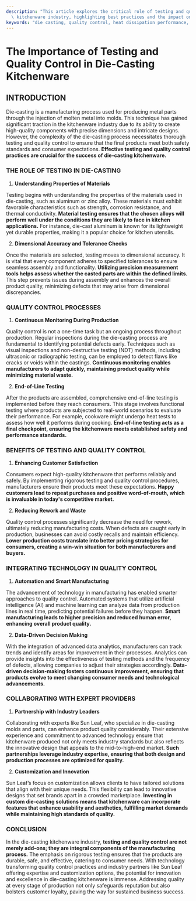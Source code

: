 ```yaml
---
description: "This article explores the critical role of testing and quality control in the die-casting\
  \ kitchenware industry, highlighting best practices and the impact on product performance."
keywords: "die casting, quality control, heat dissipation performance, die casting process"
---
```

# The Importance of Testing and Quality Control in Die-Casting Kitchenware

## INTRODUCTION

Die-casting is a manufacturing process used for producing metal parts through the injection of molten metal into molds. This technique has gained significant traction in the kitchenware industry due to its ability to create high-quality components with precise dimensions and intricate designs. However, the complexity of the die-casting process necessitates thorough testing and quality control to ensure that the final products meet both safety standards and consumer expectations. **Effective testing and quality control practices are crucial for the success of die-casting kitchenware.** 

### THE ROLE OF TESTING IN DIE-CASTING

1. **Understanding Properties of Materials**

Testing begins with understanding the properties of the materials used in die-casting, such as aluminum or zinc alloy. These materials must exhibit favorable characteristics such as strength, corrosion resistance, and thermal conductivity. **Material testing ensures that the chosen alloys will perform well under the conditions they are likely to face in kitchen applications.** For instance, die-cast aluminum is known for its lightweight yet durable properties, making it a popular choice for kitchen utensils.

2. **Dimensional Accuracy and Tolerance Checks**

Once the materials are selected, testing moves to dimensional accuracy. It is vital that every component adheres to specified tolerances to ensure seamless assembly and functionality. **Utilizing precision measurement tools helps assess whether the casted parts are within the defined limits.** This step prevents issues during assembly and enhances the overall product quality, minimizing defects that may arise from dimensional discrepancies.

### QUALITY CONTROL PROCESSES

1. **Continuous Monitoring During Production**

Quality control is not a one-time task but an ongoing process throughout production. Regular inspections during the die-casting process are fundamental to identifying potential defects early. Techniques such as visual inspections and non-destructive testing (NDT) methods, including ultrasonic or radiographic testing, can be employed to detect flaws like cracks or voids within the castings. **Continuous monitoring enables manufacturers to adapt quickly, maintaining product quality while minimizing material waste.**

2. **End-of-Line Testing**

After the products are assembled, comprehensive end-of-line testing is implemented before they reach consumers. This stage involves functional testing where products are subjected to real-world scenarios to evaluate their performance. For example, cookware might undergo heat tests to assess how well it performs during cooking. **End-of-line testing acts as a final checkpoint, ensuring the kitchenware meets established safety and performance standards.**

### BENEFITS OF TESTING AND QUALITY CONTROL

1. **Enhancing Customer Satisfaction**

Consumers expect high-quality kitchenware that performs reliably and safely. By implementing rigorous testing and quality control procedures, manufacturers ensure their products meet these expectations. **Happy customers lead to repeat purchases and positive word-of-mouth, which is invaluable in today's competitive market.** 

2. **Reducing Rework and Waste**

Quality control processes significantly decrease the need for rework, ultimately reducing manufacturing costs. When defects are caught early in production, businesses can avoid costly recalls and maintain efficiency. **Lower production costs translate into better pricing strategies for consumers, creating a win-win situation for both manufacturers and buyers.**

### INTEGRATING TECHNOLOGY IN QUALITY CONTROL

1. **Automation and Smart Manufacturing**

The advancement of technology in manufacturing has enabled smarter approaches to quality control. Automated systems that utilize artificial intelligence (AI) and machine learning can analyze data from production lines in real time, predicting potential failures before they happen. **Smart manufacturing leads to higher precision and reduced human error, enhancing overall product quality.** 

2. **Data-Driven Decision Making**

With the integration of advanced data analytics, manufacturers can track trends and identify areas for improvement in their processes. Analytics can provide insights into the effectiveness of testing methods and the frequency of defects, allowing companies to adjust their strategies accordingly. **Data-driven decision-making fosters continuous improvement, ensuring that products evolve to meet changing consumer needs and technological advancements.**

### COLLABORATING WITH EXPERT PROVIDERS

1. **Partnership with Industry Leaders**

Collaborating with experts like Sun Leaf, who specialize in die-casting molds and parts, can enhance product quality considerably. Their extensive experience and commitment to advanced technology ensure that kitchenware produced not only meets industry standards but also reflects the innovative design that appeals to the mid-to-high-end market. **Such partnerships leverage industry expertise, ensuring that both design and production processes are optimized for quality.**

2. **Customization and Innovation**

Sun Leaf’s focus on customization allows clients to have tailored solutions that align with their unique needs. This flexibility can lead to innovative designs that set brands apart in a crowded marketplace. **Investing in custom die-casting solutions means that kitchenware can incorporate features that enhance usability and aesthetics, fulfilling market demands while maintaining high standards of quality.**

### CONCLUSION

In the die-casting kitchenware industry, **testing and quality control are not merely add-ons; they are integral components of the manufacturing process.** The emphasis on rigorous testing ensures that the products are durable, safe, and effective, catering to consumer needs. With technology transforming quality control practices and industry partners like Sun Leaf offering expertise and customization options, the potential for innovation and excellence in die-casting kitchenware is immense. Addressing quality at every stage of production not only safeguards reputation but also bolsters customer loyalty, paving the way for sustained business success.
